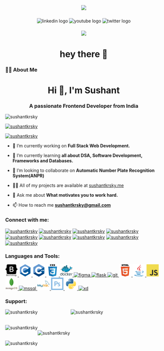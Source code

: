 <div align="center">
  <img height="150" src="https://camo.githubusercontent.com/62da68eb62b1e5f175f7d1f0191dd89a653d7908feb22d37d4a0ab07365d6791/68747470733a2f2f6d656469612e67697068792e636f6d2f6d656469612f4d3967624264396e6244724f5475314d71782f67697068792e676966"  />
</div>

###

<div align="center">
  <img src="https://img.shields.io/static/v1?message=LinkedIn&logo=linkedin&label=&color=0077B5&logoColor=white&labelColor=&style=for-the-badge" height="25" alt="linkedin logo"  />
  <img src="https://img.shields.io/static/v1?message=Youtube&logo=youtube&label=&color=FF0000&logoColor=white&labelColor=&style=for-the-badge" height="25" alt="youtube logo"  />
  <img src="https://img.shields.io/static/v1?message=Twitter&logo=twitter&label=&color=1DA1F2&logoColor=white&labelColor=&style=for-the-badge" height="25" alt="twitter logo"  />
</div>

###

<div align="center">
  <img src="https://visitor-badge.laobi.icu/badge?page_id=maurodesouza.maurodesouza&"  />
</div>

###

<h1 align="center">hey there 👋</h1>

###

<h3 align="left">👩‍💻  About Me</h3>



<h1 align="center">Hi 👋, I'm Sushant</h1>
<h3 align="center">A passionate Frontend Developer from India</h3>

<p align="left"> <img src="https://komarev.com/ghpvc/?username=sushantkrsky&label=Profile%20views&color=0e75b6&style=flat" alt="sushantkrsky" /> </p>

<p align="left"> <a href="https://github.com/ryo-ma/github-profile-trophy"><img src="https://github-profile-trophy.vercel.app/?username=sushantkrsk" alt="sushantkrsky" /></a> </p>

<p align="left"> <a href="https://twitter.com/sushantkrsky" target="blank"><img src="https://img.shields.io/twitter/follow/sushantkrsky?logo=twitter&style=for-the-badge" alt="sushantkrsky" /></a> </p>

- 🔭 I’m currently working on **Full Stack Web Development.**

- 🌱 I’m currently learning **all about DSA, Software Development, Frameworks and Databases.**

- 👯 I’m looking to collaborate on **Automatic Number Plate Recognition System(ANPR)**

- 👨‍💻 All of my projects are available at [sushantkrsky.me](sushantkrsky.me)

- 💬 Ask me about **What motivates you to work hard.**

- 📫 How to reach me **sushantkrsky@gmail.com**

<h3 align="left">Connect with me:</h3>
<p align="left">
<a href="https://dev.to/sushantkrsky" target="blank"><img align="center" src="https://raw.githubusercontent.com/rahuldkjain/github-profile-readme-generator/master/src/images/icons/Social/devto.svg" alt="sushantkrsky" height="30" width="40" /></a>
<a href="https://twitter.com/sushantkrsky" target="blank"><img align="center" src="https://raw.githubusercontent.com/rahuldkjain/github-profile-readme-generator/master/src/images/icons/Social/twitter.svg" alt="sushantkrsky" height="30" width="40" /></a>
<a href="https://linkedin.com/in/sushantkrsky" target="blank"><img align="center" src="https://raw.githubusercontent.com/rahuldkjain/github-profile-readme-generator/master/src/images/icons/Social/linked-in-alt.svg" alt="sushantkrsky" height="30" width="40" /></a>
<a href="https://fb.com/sushantkrsky" target="blank"><img align="center" src="https://raw.githubusercontent.com/rahuldkjain/github-profile-readme-generator/master/src/images/icons/Social/facebook.svg" alt="sushantkrsky" height="30" width="40" /></a>
<a href="https://instagram.com/sushantkrsky" target="blank"><img align="center" src="https://raw.githubusercontent.com/rahuldkjain/github-profile-readme-generator/master/src/images/icons/Social/instagram.svg" alt="sushantkrsky" height="30" width="40" /></a>
<a href="https://www.codechef.com/users/sushantkrsky" target="blank"><img align="center" src="https://cdn.jsdelivr.net/npm/simple-icons@3.1.0/icons/codechef.svg" alt="sushantkrsky" height="30" width="40" /></a>
<a href="https://www.hackerrank.com/sushantkrsky" target="blank"><img align="center" src="https://raw.githubusercontent.com/rahuldkjain/github-profile-readme-generator/master/src/images/icons/Social/hackerrank.svg" alt="sushantkrsky" height="30" width="40" /></a>
<a href="https://www.leetcode.com/sushantkrsky" target="blank"><img align="center" src="https://raw.githubusercontent.com/rahuldkjain/github-profile-readme-generator/master/src/images/icons/Social/leet-code.svg" alt="sushantkrsky" height="30" width="40" /></a>
<a href="https://auth.geeksforgeeks.org/user/sushantkrsky" target="blank"><img align="center" src="https://raw.githubusercontent.com/rahuldkjain/github-profile-readme-generator/master/src/images/icons/Social/geeks-for-geeks.svg" alt="sushantkrsky" height="30" width="40" /></a>
</p>

<h3 align="left">Languages and Tools:</h3>
<p align="left"> <a href="https://getbootstrap.com" target="_blank" rel="noreferrer"> <img src="https://raw.githubusercontent.com/devicons/devicon/master/icons/bootstrap/bootstrap-plain-wordmark.svg" alt="bootstrap" width="40" height="40"/> </a> <a href="https://www.cprogramming.com/" target="_blank" rel="noreferrer"> <img src="https://raw.githubusercontent.com/devicons/devicon/master/icons/c/c-original.svg" alt="c" width="40" height="40"/> </a> <a href="https://www.w3schools.com/cpp/" target="_blank" rel="noreferrer"> <img src="https://raw.githubusercontent.com/devicons/devicon/master/icons/cplusplus/cplusplus-original.svg" alt="cplusplus" width="40" height="40"/> </a> <a href="https://www.w3schools.com/css/" target="_blank" rel="noreferrer"> <img src="https://raw.githubusercontent.com/devicons/devicon/master/icons/css3/css3-original-wordmark.svg" alt="css3" width="40" height="40"/> </a> <a href="https://www.docker.com/" target="_blank" rel="noreferrer"> <img src="https://raw.githubusercontent.com/devicons/devicon/master/icons/docker/docker-original-wordmark.svg" alt="docker" width="40" height="40"/> </a> <a href="https://www.figma.com/" target="_blank" rel="noreferrer"> <img src="https://www.vectorlogo.zone/logos/figma/figma-icon.svg" alt="figma" width="40" height="40"/> </a> <a href="https://flask.palletsprojects.com/" target="_blank" rel="noreferrer"> <img src="https://www.vectorlogo.zone/logos/pocoo_flask/pocoo_flask-icon.svg" alt="flask" width="40" height="40"/> </a> <a href="https://git-scm.com/" target="_blank" rel="noreferrer"> <img src="https://www.vectorlogo.zone/logos/git-scm/git-scm-icon.svg" alt="git" width="40" height="40"/> </a> <a href="https://www.w3.org/html/" target="_blank" rel="noreferrer"> <img src="https://raw.githubusercontent.com/devicons/devicon/master/icons/html5/html5-original-wordmark.svg" alt="html5" width="40" height="40"/> </a> <a href="https://www.java.com" target="_blank" rel="noreferrer"> <img src="https://raw.githubusercontent.com/devicons/devicon/master/icons/java/java-original.svg" alt="java" width="40" height="40"/> </a> <a href="https://developer.mozilla.org/en-US/docs/Web/JavaScript" target="_blank" rel="noreferrer"> <img src="https://raw.githubusercontent.com/devicons/devicon/master/icons/javascript/javascript-original.svg" alt="javascript" width="40" height="40"/> </a> <a href="https://www.mongodb.com/" target="_blank" rel="noreferrer"> <img src="https://raw.githubusercontent.com/devicons/devicon/master/icons/mongodb/mongodb-original-wordmark.svg" alt="mongodb" width="40" height="40"/> </a> <a href="https://www.microsoft.com/en-us/sql-server" target="_blank" rel="noreferrer"> <img src="https://www.svgrepo.com/show/303229/microsoft-sql-server-logo.svg" alt="mssql" width="40" height="40"/> </a> <a href="https://www.mysql.com/" target="_blank" rel="noreferrer"> <img src="https://raw.githubusercontent.com/devicons/devicon/master/icons/mysql/mysql-original-wordmark.svg" alt="mysql" width="40" height="40"/> </a> <a href="https://www.photoshop.com/en" target="_blank" rel="noreferrer"> <img src="https://raw.githubusercontent.com/devicons/devicon/master/icons/photoshop/photoshop-line.svg" alt="photoshop" width="40" height="40"/> </a> <a href="https://www.python.org" target="_blank" rel="noreferrer"> <img src="https://raw.githubusercontent.com/devicons/devicon/master/icons/python/python-original.svg" alt="python" width="40" height="40"/> </a> <a href="https://www.adobe.com/products/xd.html" target="_blank" rel="noreferrer"> <img src="https://cdn.worldvectorlogo.com/logos/adobe-xd.svg" alt="xd" width="40" height="40"/> </a> </p>

<h3 align="left">Support:</h3>
<p><a href="https://www.buymeacoffee.com/sushantkrsky"> <img align="left" src="https://cdn.buymeacoffee.com/buttons/v2/default-yellow.png" height="50" width="210" alt="sushantkrsky" /></a><a href="https://ko-fi.com/sushantkrsky"> <img align="left" src="https://cdn.ko-fi.com/cdn/kofi3.png?v=3" height="50" width="210" alt="sushantkrsky" /></a></p><br><br>

<p><img align="left" src="https://github-readme-stats.vercel.app/api/top-langs?username=sushantkrsk&show_icons=true&locale=en&layout=compact" alt="sushantkrsky" /></p>

<p>&nbsp;<img align="center" src="https://github-readme-stats.vercel.app/api?username=sushantkrsk&show_icons=true&locale=en" alt="sushantkrsky" /></p>

<p><img align="center" src="https://github-readme-streak-stats.herokuapp.com/?user=sushantkrsk&" alt="sushantkrsky" /></p>
